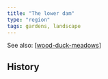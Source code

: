 ```yaml
---
title: "The lower dam"
type: "region"
tags: gardens, landscape
---
```


See also: [[wood-duck-meadows]]



## History


[//begin]: # "Autogenerated link references for markdown compatibility"
[wood-duck-meadows]: wood-duck-meadows "Wood duck meadows"
[//end]: # "Autogenerated link references"